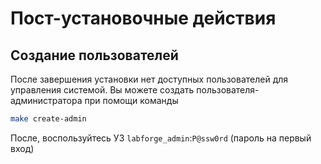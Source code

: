 # Пост-установочные действия

## Создание пользователей

После завершения установки нет доступных пользователей для управления системой. Вы можете создать
пользователя-администратора при помощи команды

```bash
make create-admin
```

После, воспользуйтесь УЗ `labforge_admin`:`P@ssw0rd` (пароль на первый вход)
